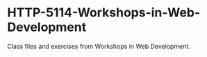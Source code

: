# HTTP-5114-Workshops-in-Web-Development
Class files and exercises from Workshops in Web Development. 
